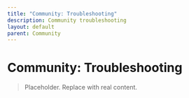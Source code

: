 ```yaml
---
title: "Community: Troubleshooting"
description: Community troubleshooting
layout: default
parent: Community
---
```


# Community: Troubleshooting

> Placeholder. Replace with real content.

